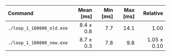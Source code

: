 | Command | Mean [ms] | Min [ms] | Max [ms] | Relative |
|:---|---:|---:|---:|---:|
| `./loop_1_100000_old.exe` | 8.4 ± 0.8 | 7.7 | 14.1 | 1.00 |
| `./loop_1_100000_new.exe` | 8.7 ± 0.3 | 7.8 | 9.8 | 1.05 ± 0.10 |
